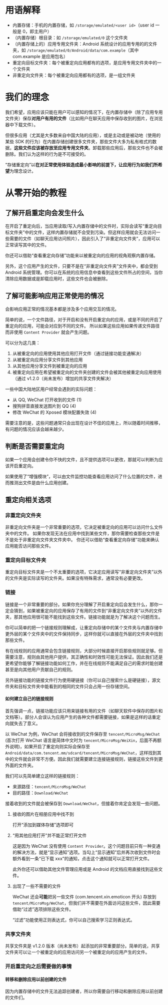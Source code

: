 # 用语解释

* 内置存储：手机的内置存储，如 `/storage/emulated/<user id>`（user id 一般是 0，即主用户）
* （内置存储）根目录：如 `/storage/emulated/0` 这个文件夹
* （内置存储上的）应用专用文件夹：Android 系统设计的应用专用的的文件夹，如 `/storage/emulated/0/Android/data/com.example`（其中 com.example 是应用包名）
* 重定向目标文件夹：每个被重定向应用都有的选项，是应用专用文件夹中的一个文件夹
* 非重定向文件夹：每个被重定向应用都有的选项，是一组文件夹

# 我们的理念

我们希望，应用应该只能在用户可以感知的情况下，在内置存储中（除了应用专用文件夹）保存**对用户有用的文件**（比如用户在聊天应用中保存收到的图片，在浏览器中下载文件）。

但很多应用（尤其是大多数来自中国大陆的应用），或是主动或是被动地（使用的某些 SDK 的行为）在内置存储创建很多文件夹，那些文件大多为私有格式的数据，**这些文件应该被存放至应用专用文件夹**。卸载那些应用后，那些文件也不会被删除。我们认为这样的行为是不可接受的。

“存储重定向”以**在对正常使用体验造成最小影响的前提下，让应用行为如我们所希望**为理念设计。

# 从零开始的教程

## 了解开启重定向会发生什么

在开启了重定向后，当应用读取/写入内置存储中的文件时，实际会读写“重定向目标文件夹”中的文件，这样内置存储就不会受到污染。但这样应用就会无法访问一些需要的文件（如聊天应用访问照片），因此引入了“非重定向文件夹”，应用可以正常读写其中的文件。

你还可以借助“查看重定向存储”功能来以被重定向的应用的视角观察内置存储。

另外，这个应用产生的文件，只要不是在“非重定向文件夹”文件夹中，都会受到 Android 系统管理。你可以在系统的应用信息中查看到这些文件所占的空间，当你清除应用数据或是卸载应用时，这些文件也会被删除。

## 了解可能影响应用正常使用的情况

会影响应用正常的情况基本都是涉及多个应用交互的情况。

简单的说，一个文件路径，对于开启和没有开启重定向的应用，或是不同的开启了重定向的应用，可能会对应到不同的文件。
所以如果这些应用如果传递文件路径而非使用 `Content Provider` 就会产生问题。

可以分为这几类：

1. 从被重定向的应用使用其他应用打开文件（通过链接功能变通解决）
2. 从被重定向应用分享文件到其他应用
3. 从其他应用分享文件到被重定向的应用
4. 被重定向应用在希望被重定向的文件夹创建的文件会被其他被重定向应用使用（通过 v1.2.0（尚未发布）增加的共享文件夹解决）

一些中国大陆地区用户经常会遇到的实际问题：

* 从 QQ, WeChat 打开收到的文件 (1)
* 搜狗拼音直接发送图片到 QQ (4)
* 修改 WeChat 的 Xposed 模块配置失效 (4)

需要注意的是，这些问题通常只会出现在设计不佳的应用上，所以随着时间推移，有问题的情况应该会越来越少。

## 判断是否需要重定向

如果一个应用会创建令你不快的文件，且不提供选项可以更改，那就可以判断为应该开启重定向。

如果使用了“增强模块”，可以由文件监控功能查看应用访问了什么位置的文件，进而推测出文件是由什么应用创建。

## 重定向相关选项

### 非重定向文件夹

非重定向文件夹是一个非常重要的选项，它决定被重定向的应用可以访问什么文件夹中的文件。
如果你发现无法在应用中找到某些文件，那你需要检查那些文件是不是处于非重定向文件夹文件夹中。
你还可以借助“查看重定向存储”功能来确认应用能否访问那些文件。

### 重定向目标文件夹

重定向目标文件夹是一个不太重要的选项，它决定应用读写“非重定向文件夹”以外的文件夹是实际读写的文件夹。如果没有特殊需求，通常没有必要更改。

### 链接

链接是一个非常重要的部分。如果你充分理解了开启重定向后会发生什么，那你一定会猜到，如果被重定向的应用保存了有用的文件到“非重定向文件夹”以外的文件夹，那其他应用很可能不能找到这些文件。链接功能就是为了解决这个问题而生。

你可以简单的把一个链接规则理解成，让重定向存储中的某个文件夹与内置存储中更外层的某个文件夹中的文件保持同步，这样你就可以直接在外层的文件夹中找到那些文件。

有在线规则的应用通常会包含链接规则，大部分时候直接开启那些规则就足够。但需要注意，规则由其他用户提供，其正确性和时效性可能无法保证。因此我们还是更希望你能够了解链接功能如何工作，并在在线规则不能满足自己的需求时能创建甚至是向其他用户贡献自己的规则。

另外链接功能的链接文件行为使用硬链接（你可以自己搜索什么是硬链接），源文件夹和目标文件夹中能看到的相同的文件只会占用一份存储空间。

#### 如何建立自己的链接规则

首先强调一点，链接功能应该只用来链接有用的文件（如聊天软件中保存的图片和文档等）。部分人会误认为应用产生的各种文件都需要链接，如果是这样的话重定向就失去了意义。

以 WeChat 为例，WeChat 会将接收到的文件保存至 `tencent/MicroMsg/WeChat` (首次打开 WeChat 语言是简体中文时为 `tencent/MicroMsg/WeiXin`，后面不再额外说明)，如果开启了重定向则实际会保存至 `Android/data/com.tencent.mm/sdcard/tencent/MicroMsg/WeChat`，这样找到其中的文件就会非常不方便。因此我们就需要建立连接链接规则，链接这些文件到更外面的文件夹。

我们可以先简单建立这样的链接规则：

* 来源路径：`tencent/MicroMsg/WeChat`
* 目的路径：`Download/WeChat`

接着收到的文件就会被保存到 `Download/WeChat`，但接着你肯定会发现一些问题。

1. 接收的图片在相册应用中找不到

   打开“添加到媒体存储”选项即可

2. “用其他应用打开”并不能正常打开文件
  
   这是因为 WeChat 没有使用 `Content Provider`。这个问题目前只有一种变通的解决方法，就是“显示通知”选项。当勾上“显示通知”后并再次收到文件时会额外看到一条“已下载 xxx”的通知，点击这个通知就可以正常打开文件。
   
   此外你还可以借助其他文件管理应用或是 Android 的文档应用直接找到这些文件。

3. 出现了一些不需要的文件

   WeChat 还会**可能**把另一些文件 (com.tencent.xin.emoticon 开头) 存放到 `tencent/MicroMsg/WeChat`，但我们并不需要在外面访问这些文件，因此需要借助“过滤”选项排除这些文件。

   “过滤”功能使用正则表达式，你可以自己搜索学习正则表达式。

### 共享文件夹

共享文件夹是 v1.2.0 版本（尚未发布）起添加的非常重要部分。简单的说，共享文件夹可以让一个被重定向的应用访问另一个被重定向的应用产生的文件。

### 开启重定向之后需要做的事情

#### 转移和删除应用以前创建的文件

因为内置存储中的文件无法追踪创建者，所以你需要自行移动和删除应用以前创建的文件们。

